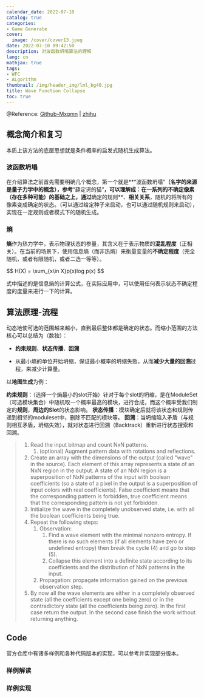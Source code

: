 ```yaml
---
calendar_date: 2022-07-10
catalog: true
categories:
- Game Generate
cover:
  image: /cover/cover13.jpeg
date: 2022-07-10 09:42:50
description: 对波函数坍塌算法的理解
lang: cn
mathjax: true
tags:
- WFC
- ALgorithm
thumbnail: /img/header_img/lml_bg40.jpg
title: Wave Function Collapse
toc: true
---
```


@Reference: [Github-Mxgmn](https://github.com/mxgmn/WaveFunctionCollapse) | [zhihu](https://zhuanlan.zhihu.com/p/66416593)

## 概念简介和复习

本质上该方法的底层思想就是条件概率的启发式随机生成算法。

### 波函数坍塌

在介绍算法之前首先需要明确几个概念，第一个就是**“波函数坍塌”**（名字的来源是量子力学中的概念），参考**“薛定谔的猫”**，可以理解成：在一系列的不确定像素（存在多种可能）的基础之上，通过**确定的规则**、**相关关系**，随机的将所有的像素变成确定的状态。（可以通过给定种子来启动，也可以通过随机规则来启动），实现在一定规则或者模式下的随机生成。



### 熵

**熵**作为热力学中，表示物理状态的参量，其含义在于表示物质的**混乱程度**（正相关）。在当前的场景下，使用信息熵（而非热熵）来衡量变量的**不确定程度**（完全随机，或者有限随机，或者二选一等等）。
 
<div>
$$ 
H(X) = \sum_{x\in X}p(x)log p(x)
 $$
</div>
 
式中描述的是信息熵的计算公式，在实际应用中，可以使用任何表示状态不确定程度的度量来进行一下的计算。

## 算法原理-流程

动态地使可选的范围越来越小，直到最后整体都是确定的状态。而缩小范围的方法核心可以总结为（数独）：

- **约束规则**、**状态传播**、**回溯**

- 从最小熵的单位开始坍缩，保证最小概率的坍缩失败，从而**减少大量的回溯**过程，来减少计算量。

以**地图生成**为例：

**约束规则**：（选择一个熵最小的slot开始）针对于每个slot的坍缩，是在ModuleSet（可选模块集合）中随机取一个概率最高的模块，进行合成，而这个概率受我们制定的**规则**，**周边的Slot**的状态影响。
**状态传播**：模块确定后就将该状态和规则传递到相邻的moduleset中，删除不匹配的模块等。
**回溯**：当坍缩陷入矛盾（与规则相互矛盾，坍缩失效），就对状态进行回溯（Backtrack）重新进行状态搜索和回溯。

> 1. Read the input bitmap and count NxN patterns.
>    1. (optional) Augment pattern data with rotations and reflections.
> 2. Create an array with the dimensions of the output (called "wave" in the source). Each element of this array represents a state of an NxN region in the output. A state of an NxN region is a superposition of NxN patterns of the input with boolean coefficients (so a state of a pixel in the output is a superposition of input colors with real coefficients). False coefficient means that the corresponding pattern is forbidden, true coefficient means that the corresponding pattern is not yet forbidden.
> 3. Initialize the wave in the completely unobserved state, i.e. with all the boolean coefficients being true.
> 4. Repeat the following steps:
>    1. Observation:
>       1. Find a wave element with the minimal nonzero entropy. If there is no such elements (if all elements have zero or undefined entropy) then break the cycle (4) and go to step (5).
>       2. Collapse this element into a definite state according to its coefficients and the distribution of NxN patterns in the input.
>    2. Propagation: propagate information gained on the previous observation step.
> 5. By now all the wave elements are either in a completely observed state (all the coefficients except one being zero) or in the contradictory state (all the coefficients being zero). In the first case return the output. In the second case finish the work without returning anything.

## Code
             
官方仓库中有诸多样例和各种代码版本的实现，可以参考并实现部分版本。

### 样例解读



### 样例实现